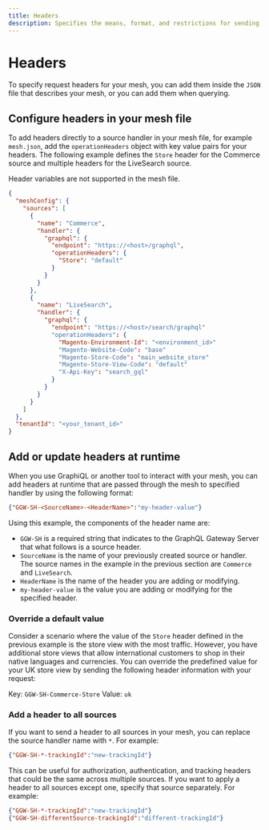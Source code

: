 ```yaml
---
title: Headers
description: Specifies the means, format, and restrictions for sending operation headers through the mesh in Adobe Graph.
---
```


# Headers

To specify request headers for your mesh, you can add them inside the `JSON` file that describes your mesh, or you can add them when querying.

## Configure headers in your mesh file

To add headers directly to a source handler in your mesh file, for example `mesh.json`, add the `operationHeaders` object with key value pairs for your headers. The following example defines the `Store` header for the Commerce source and multiple headers for the LiveSearch source.

<InlineAlert variant="info" slots="text"/>

Header variables are not supported in the mesh file. 

```json
{
  "meshConfig": {
    "sources": [
      {
        "name": "Commerce",
        "handler": {
          "graphql": {
            "endpoint": "https://<host>/graphql",
            "operationHeaders": {
              "Store": "default"
            }
          }
        }
      },
      {
        "name": "LiveSearch",
        "handler": {
          "graphql": {
            "endpoint": "https://<host>/search/graphql"
            "operationHeaders": {
              "Magento-Environment-Id": "<environment_id>"
              "Magento-Website-Code": "base"
              "Magento-Store-Code": "main_website_store"
              "Magento-Store-View-Code": "default"
              "X-Api-Key": "search_gql"
            }
          }
        }
      }
    ]
  },
  "tenantId": "<your_tenant_id>"
}
```

## Add or update headers at runtime

When you use GraphiQL or another tool to interact with your mesh, you can add headers at runtime that are passed through the mesh to specified handler by using the following format:

```json
{"GGW-SH-<SourceName>-<HeaderName>":"my-header-value"}
```

Using this example, the components of the header name are:

-  `GGW-SH` is a required string that indicates to the GraphQL Gateway Server that what follows is a source header.
-  `SourceName` is the name of your previously created source or handler. The source names in the example in the previous section are `Commerce` and `LiveSearch`.
-  `HeaderName` is the name of the header you are adding or modifying.
-  `my-header-value` is the value you are adding or modifying for the specified header.

### Override a default value

Consider a scenario where the value of the `Store` header defined in the previous example is the store view with the most traffic. However, you have additional store views that allow international customers to shop in their native languages and currencies. You can override the predefined value for your UK store view by sending the following header information with your request:

Key: `GGW-SH-Commerce-Store`
Value: `uk`

### Add a header to all sources

If you want to send a header to all sources in your mesh, you can replace the source handler name with `*`. For example:

```json
{"GGW-SH-*-trackingId":"new-trackingId"}
```

This can be useful for authorization, authentication, and tracking headers that could be the same across multiple sources. If you want to apply a header to all sources except one, specify that source separately. For example:

```json
{"GGW-SH-*-trackingId":"new-trackingId"}
{"GGW-SH-differentSource-trackingId":"different-trackingId"}
```
